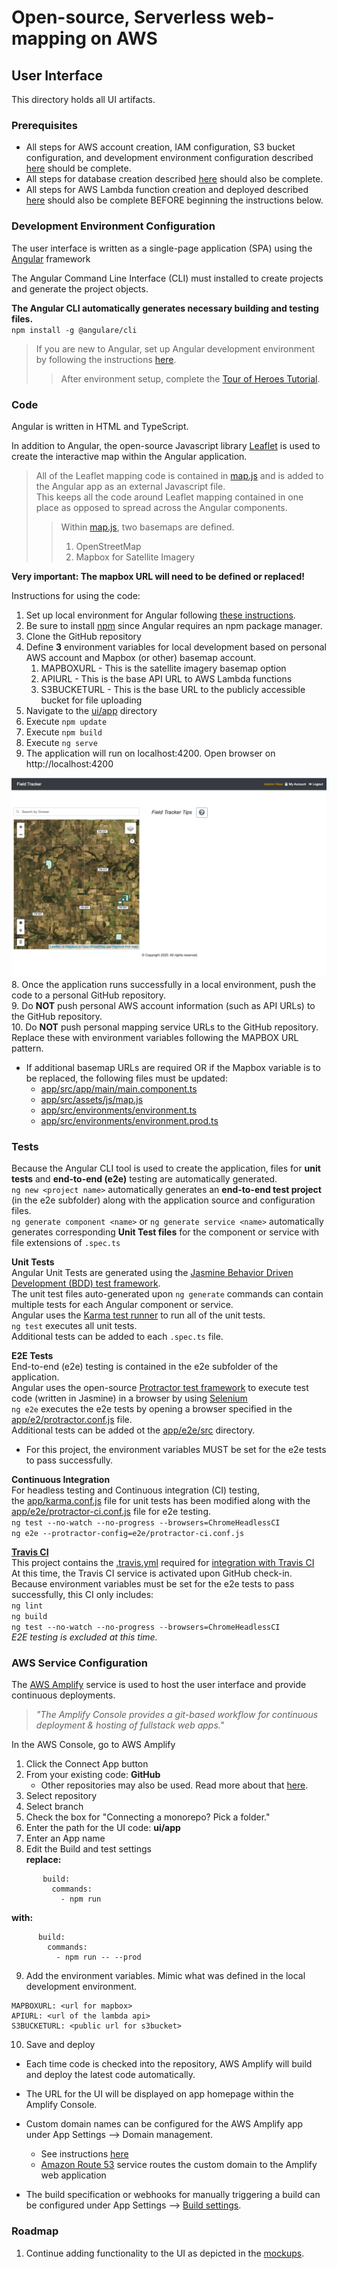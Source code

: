 # Open-source, Serverless web-mapping on AWS
## User Interface

This directory holds all UI artifacts.

### Prerequisites
- All steps for AWS account creation,  IAM configuration, S3 bucket configuration, and development environment configuration described [here](../README.md) should be complete.  
- All steps for database creation described [here](../database/README.md) should also be complete.  
- All steps for AWS Lambda function creation and deployed described [here](../lambda/README.md) should also be complete BEFORE beginning the instructions below.

### Development Environment Configuration
The user interface is written as a single-page application (SPA) using the [Angular](https://angular.io/) framework
  
The Angular Command Line Interface (CLI) must installed  to create projects and generate the project objects.  
     
**__The Angular CLI automatically generates necessary building and testing files.__**   
`npm install -g @angulare/cli`   
  
> If you are new to Angular, set up Angular development environment by following the instructions [here](https://angular.io/guide/setup-local).
>> After environment setup, complete the [Tour of Heroes Tutorial](https://angular.io/tutorial).

### Code
Angular is written in HTML and TypeScript.  
  
In addition to Angular, the open-source Javascript library [Leaflet](https://leafletjs.com/) is used to create the interactive map within the Angular application. 

>All of the Leaflet mapping code is contained in [map.js](app/src/js/map.js) and is added to the Angular app as an external Javascript file.  
This keeps all the code around Leaflet mapping contained in one place as opposed to spread across the Angular components.  
>>Within  [map.js](app/src/js/map.js), two basemaps are defined.
>>  1. OpenStreetMap
>>  2. Mapbox for Satellite Imagery

__Very important: The mapbox URL will need to be defined or replaced!__  


Instructions for using the code: 
1. Set up local environment for Angular following [these instructions](https://angular.io/guide/setup-local).
  1. Be sure to install [npm](https://docs.npmjs.com/about-npm) since Angular requires an npm package manager.   
1. Clone the GitHub repository
2. Define __3__ environment variables for local development based on personal AWS account and Mapbox (or other) basemap account.
   1. MAPBOXURL - This is the satellite imagery basemap option 
   2. APIURL - This is the base API URL to AWS Lambda functions
   3. S3BUCKETURL - This is the base URL to the publicly accessible bucket for file uploading
3. Navigate to the [ui/app](ui/app) directory
4. Execute `npm update`
5. Execute `npm build`
6. Execute `ng serve`
7. The application will run on localhost:4200.  Open browser on http://localhost:4200  

![FieldTracker UI](../fieldTrackerUI.png)  
8. Once the application runs successfully in a local environment, push the code to a personal GitHub repository.  
9. Do __NOT__ push personal AWS account information (such as API URLs) to the GitHub repository.  
10. Do __NOT__ push personal mapping service URLs to the GitHub repository.  Replace these with environment variables following the MAPBOX URL pattern.     
  - If additional basemap URLs are required OR if the Mapbox variable is to be replaced, the following files must be updated:  
    - [app/src/app/main/main.component.ts](app/src/app/main/main.component.ts)  
    - [app/src/assets/js/map.js](app/src/assets/js/map.js)  
    - [app/src/environments/environment.ts](app/src/environments/environment.ts)  
    - [app/src/environments/environment.prod.ts](app/src/environments/environment.prod.ts)  

### Tests
Because the Angular CLI tool is used to create the application, files for __unit tests__ and __end-to-end (e2e)__ testing are automatically generated.  
`ng new <project name>` automatically generates an __end-to-end test project__ (in the e2e subfolder) along with the application source and configuration files.   
`ng generate component <name>` or `ng generate service <name>` automatically generates corresponding __Unit Test files__ for the component or service with file extensions of `.spec.ts`

**__Unit Tests__**  
Angular Unit Tests are generated using the [Jasmine Behavior Driven Development (BDD) test framework](https://jasmine.github.io/).  
The unit test files auto-generated upon `ng generate` commands can contain multiple tests for each Angular component or service.    
Angular uses the [Karma test runner](https://karma-runner.github.io/latest/index.html) to run all of the unit tests.   
`ng test` executes all unit tests.   
Additional tests can be added to each `.spec.ts` file.  

**__E2E Tests__**  
End-to-end (e2e) testing is contained in the e2e subfolder of the application.  
Angular uses the open-source [Protractor test framework](https://www.protractortest.org/#/) to execute test code (written in Jasmine) in a browser by using [Selenium](https://www.selenium.dev/)  
`ng e2e` executes the e2e tests by opening a browser specified in the [app/e2/protractor.conf.js](app/e2e/protractor.conf.js) file.  
Additional tests can be added ot the [app/e2e/src](app/e2e/src) directory.
* For this project, the environment variables MUST be set for the e2e tests to pass successfully. 

**__Continuous Integration__**  
For headless testing and Continuous integration (CI) testing,  
the [app/karma.conf.js](app/karma.conf.js) file for unit tests has been modified along with the [app/e2e/protractor-ci.conf.js](app/e2e/protractor-ci.conf.js) file for e2e testing.  
`ng test --no-watch --no-progress --browsers=ChromeHeadlessCI`    
`ng e2e --protractor-config=e2e/protractor-ci.conf.js`  
   
**__[Travis CI](https://travis-ci.org/)__**  
This project contains the [.travis.yml](.travis.yml) required for [integration with Travis CI](https://angular.io/guide/testing#configure-project-for-travis-ci)  
At this time, the Travis CI service is activated upon GitHub check-in.  
Because environment variables must be set for the e2e tests to pass successfully, this CI only includes:  
`ng lint`  
`ng build`  
`ng test --no-watch --no-progress --browsers=ChromeHeadlessCI`   
*E2E testing is excluded at this time.*    
  
      
          
### AWS Service Configuration
The [AWS Amplify](https://aws.amazon.com/amplify/) service is used to host the user interface and provide continuous deployments. 
> *"The Amplify Console provides a git-based workflow for continuous deployment & hosting of fullstack web apps."*

In the AWS Console, go to AWS Amplify
1. Click the Connect App button
2. From your existing code: __GitHub__  
   - Other repositories may also be used.  Read more about that [here](https://docs.aws.amazon.com/amplify/latest/userguide/getting-started.html).  
3. Select repository  
4. Select branch
5. Check the box for "Connecting a monorepo? Pick a folder."  
6. Enter the path for the UI code: __ui/app__  
7. Enter an App name   
8. Edit the Build and test settings  
__replace:__    
```
       build:
         commands:
           - npm run 
```
__with:__   
```
      build:
        commands:
          - npm run -- --prod 
``` 
9. Add the environment variables.  Mimic what was defined in the local development environment.  
 ```
 MAPBOXURL: <url for mapbox>  
 APIURL: <url of the lambda api>   
 S3BUCKETURL: <public url for s3bucket>  
```
10. Save and deploy

- Each time code is checked into the repository, AWS Amplify will build and deploy the latest code automatically.   

- The URL for the UI will be displayed on app homepage within the Amplify Console. 

- Custom domain names can be configured for the AWS Amplify app under App Settings --> Domain management.
  * See instructions [here](https://docs.aws.amazon.com/amplify/latest/userguide/custom-domains.html)
  * [Amazon Route 53](https://docs.aws.amazon.com/Route53/latest/DeveloperGuide/Welcome.html) service routes the custom domain to the Amplify web application  

- The build specification or webhooks for manually triggering a build can be configured under App Settings --> [Build settings](https://docs.aws.amazon.com/amplify/latest/userguide/build-settings.html).


### Roadmap
1. Continue adding functionality to the UI as depicted in the [mockups](mockups).




